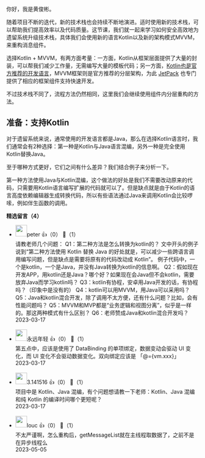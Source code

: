 你好，我是黄俊彬。

随着项目不断的迭代，新的技术栈也会持续不断地演进。适时使用新的技术栈，可以帮助我们提高效率以及代码质量。这节课，我们就一起来学习如何安全高效地为遗留系统升级技术栈，具体我们会使用新的语言Kotlin以及新的架构模式MVVM，来重构消息组件。

选择Kotlin + MVVM，有两方面考量：一方面，Kotlin从框架层面提供了大量的封装，可以帮我们减少工作量，无需编写大量的模板代码；另一方面，[Kotlin也是官方推荐的开发语言](https://developer.android.com/kotlin)，MVVM框架则是官方推荐的分层架构，为此 [JetPack](https://developer.android.com/jetpack) 也专门提供了相应的框架组件支持快速开发。

不过技术栈不同了，流程方法仍然相同，这里我们会继续使用组件内分层重构的方法。

## 准备：支持Kotlin

对于遗留系统来说，通常使用的开发语言都是Java，那么在选择Kotlin语言时，我们通常会有2种选择：第一种是Kotlin与Java语言混编，另外一种是完全使用Kotlin替换Java。

至于哪种方式更好，它们之间有什么差异？我们结合例子来分析一下。

第一种方法使用Java与Kotlin混编，这个做法的好处是我们不需要改动原来的代码，只需要用Kotlin语言编写扩展的代码就可以了。但是缺点就是由于Kotlin的语言高度依赖编辑器生成转换代码，所以有些语法通过Java来调用Kotlin会比较啰嗦，例如伴生函数的调用。
<div><strong>精选留言（4）</strong></div><ul>
<li><img src="https://static001.geekbang.org/account/avatar/00/10/25/87/f3a69d1b.jpg" width="30px"><span>peter</span> 👍（0） 💬（1）<div>请教老师几个问题：
Q1：第二种方法是怎么转换为kotlin的？
文中开头的例子说到“第二种方法使用 Kotlin 替换 Java 的好处就是，可以减少一些跨语言调用编写问题，但是缺点是需要将原有的代码改动成 Kotlin”。 例子代码中，一个是kotlin，一个是Java，并没有Java转换为kotlin的信息啊。
Q2：假如现在开发APP，用kotlin还是Java？哪个好？如果现在会Java但不会kotlin，需要放弃Java而学习kotlin吗？
Q3：kotlin有协程，安卓用Java开发的话，有协程吗？（印象中是没有的）
Q4：kotlin可以用MVVM，用Java可以采用吗？
Q5：Java和kotlin混合开发，除了调用不太方便，还有什么问题？比如，会有性能问题吗？
Q5：MVVM和MVP都是“业务逻辑和视图分离”，似乎是一样的。那这两种模式有什么区别？
Q6：老师赞成Java和kotlin混合开发吗？</div>2023-03-17</li><br/><li><img src="https://static001.geekbang.org/account/avatar/00/10/bf/b5/a8db0572.jpg" width="30px"><span>永远年轻</span> 👍（0） 💬（1）<div>第五点中，应该是使用了 DataBinding 的单项绑定，数据变动会驱动 UI 变化，而 UI 变化不会驱动数据变化。双向绑定应该是 「@={vm.xxx}」</div>2023-03-17</li><br/><li><img src="https://static001.geekbang.org/account/avatar/00/0f/76/3d/8120438b.jpg" width="30px"><span>3.141516</span> 👍（0） 💬（1）<div>项目中是 Kotlin、Java 混编，有个问题想请教一下老师：Kotlin、Java 混编和纯 Kotlin 的编译时间哪个更短呢？</div>2023-03-17</li><br/><li><img src="https://static001.geekbang.org/account/avatar/00/29/a1/31/ca97e229.jpg" width="30px"><span>louc</span> 👍（0） 💬（1）<div>不太严谨啊，怎么重构后，getMessageList就在主线程取数据了，之前不是在异步线程么</div>2023-05-05</li><br/>
</ul>